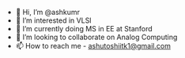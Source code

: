 - 👋 Hi, I’m @ashkumr
- 👀 I’m interested in VLSI
- 🌱 I’m currently doing MS in EE at Stanford
- 💞️ I’m looking to collaborate on Analog Computing
- 📫 How to reach me - ashutoshiitk1@gmail.com

<!---
ashkumr/ashkumr is a ✨ special ✨ repository because its `README.md` (this file) appears on your GitHub profile.
You can click the Preview link to take a look at your changes.
--->
